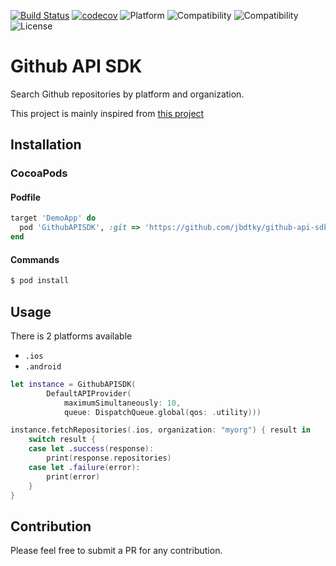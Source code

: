 [![Build Status](https://travis-ci.com/jbdtky/github-api-sdk.svg?branch=master)](https://travis-ci.com/jbdtky/github-api-sdk)
[![codecov](https://codecov.io/gh/jbdtky/github-api-sdk/branch/master/graph/badge.svg)](https://codecov.io/gh/jbdtky/github-api-sdk)
![Platform](https://img.shields.io/badge/platform-ios-black.svg) 
![Compatibility](https://img.shields.io/badge/iOS-+8.0-orange.svg) 
![Compatibility](https://img.shields.io/badge/Swift-5.0-orange.svg) 
![License](https://img.shields.io/badge/License-Apache_2.0-lightgrey.svg) 

# Github API SDK
Search Github repositories by platform and organization.

This project is mainly inspired from [this project](https://github.com/jbdtky/github-api-ios)

## Installation

### CocoaPods

#### Podfile

```ruby
target 'DemoApp' do
  pod 'GithubAPISDK', :git => 'https://github.com/jbdtky/github-api-sdk.git'
end
```
#### Commands

```bash
$ pod install
```

## Usage

There is 2 platforms available
- `.ios`
- `.android`

```swift
let instance = GithubAPISDK(
        DefaultAPIProvider(
            maximumSimultaneously: 10,
            queue: DispatchQueue.global(qos: .utility)))

instance.fetchRepositories(.ios, organization: "myorg") { result in
    switch result {
    case let .success(response):
        print(response.repositories)
    case let .failure(error):
        print(error)
    }
}
```

## Contribution

Please feel free to submit a PR for any contribution.